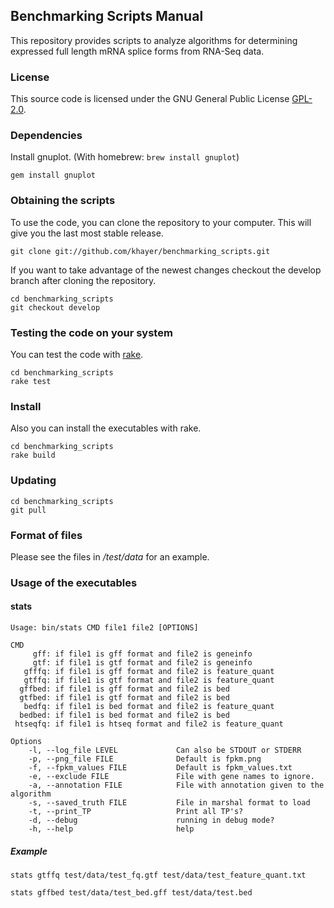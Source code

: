 ## Benchmarking Scripts Manual ##

This repository provides scripts to analyze algorithms for determining expressed full length mRNA splice forms from RNA-Seq data.

### License ###

This source code is licensed under the GNU General Public License [GPL-2.0](http://opensource.org/licenses/gpl-2.0.php).

### Dependencies
Install gnuplot. (With homebrew: `brew install gnuplot`)

    gem install gnuplot

### Obtaining the scripts ###

To use the code, you can clone the repository to your computer. This will give you the last most stable release.

    git clone git://github.com/khayer/benchmarking_scripts.git

If you want to take advantage of the newest changes checkout the develop branch after cloning the repository.

    cd benchmarking_scripts
    git checkout develop

### Testing the code on your system ###

You can test the code with [rake](http://rake.rubyforge.org/).

    cd benchmarking_scripts
    rake test

### Install ###

Also you can install the executables with rake.

    cd benchmarking_scripts
    rake build

### Updating ###

    cd benchmarking_scripts
    git pull

### Format of files ###

Please see the files in _/test/data_ for an example.

### Usage of the executables ###

#### stats ####

    Usage: bin/stats CMD file1 file2 [OPTIONS]

    CMD
         gff: if file1 is gff format and file2 is geneinfo
         gtf: if file1 is gtf format and file2 is geneinfo
       gfffq: if file1 is gff format and file2 is feature_quant
       gtffq: if file1 is gtf format and file2 is feature_quant
      gffbed: if file1 is gff format and file2 is bed
      gtfbed: if file1 is gtf format and file2 is bed
       bedfq: if file1 is bed format and file2 is feature_quant
      bedbed: if file1 is bed format and file2 is bed
     htseqfq: if file1 is htseq format and file2 is feature_quant

    Options
        -l, --log_file LEVEL             Can also be STDOUT or STDERR
        -p, --png_file FILE              Default is fpkm.png
        -f, --fpkm_values FILE           Default is fpkm_values.txt
        -e, --exclude FILE               File with gene names to ignore.
        -a, --annotation FILE            File with annotation given to the algorithm
        -s, --saved_truth FILE           File in marshal format to load
        -t, --print_TP                   Print all TP's?
        -d, --debug                      running in debug mode?
        -h, --help                       help

##### Example #####

    stats gtffq test/data/test_fq.gtf test/data/test_feature_quant.txt

    stats gffbed test/data/test_bed.gff test/data/test.bed
